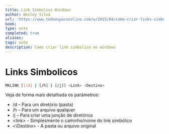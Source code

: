 ```yaml
---
title: Link Simbolico Windows
author: Wesley Silva
url: 'https://www.todoespacoonline.com/w/2015/04/como-criar-links-simbolicos-no-windows-symlinks'
book:
type: note
completed: true
aliases:
tags: note
description: Como criar link simbolico no windows
---
```

# Links Simbolicos

```bash
MKLINK [[/d] | [/h] | [/j]] <Link> <Destino>
```

Veja de forma mais detalhada os parâmetros:

-   /d – Para um diretório (pasta)
-   /h – Para um arquivo qualquer
-   /j – Para criar uma junção de diretórios
- \<link\> - Simplesmente o caminho/nome do link simbólico
- <\Destino\> - A pasta ou arquivo original